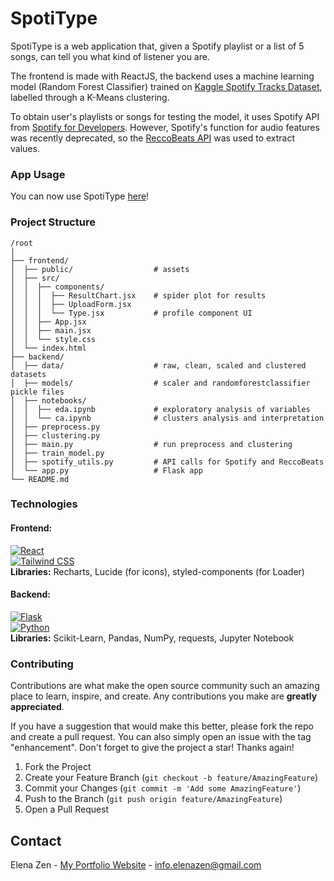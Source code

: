 # SpotiType

SpotiType is a web application that, given a Spotify playlist or a list of 5 songs, can tell you what kind of listener you are.

The frontend is made with ReactJS, the backend uses a machine learning model (Random Forest Classifier) trained on [Kaggle Spotify Tracks Dataset](https://www.kaggle.com/datasets/maharshipandya/-spotify-tracks-dataset), labelled through a K-Means clustering.  
  
To obtain user's playlists or songs for testing the model, it uses Spotify API from [Spotify for Developers](https://developer.spotify.com/).
However, Spotify's function for audio features was recently deprecated, so the [ReccoBeats API](https://reccobeats.com/docs/apis/reccobeats-api) was used to extract values.


### App Usage
You can now use SpotiType [here](https://spotitype.vercel.app)!


### Project Structure
```
/root  
│  
├── frontend/  
│  ├── public/                  # assets  
│  ├── src/  
│  │  ├── components/  
│  │  │  ├── ResultChart.jsx    # spider plot for results  
│  │  │  ├── UploadForm.jsx  
│  │  │  └── Type.jsx           # profile component UI  
│  │  ├── App.jsx  
│  │  ├── main.jsx  
│  │  └── style.css  
│  └── index.html  
├── backend/  
│  ├── data/                    # raw, clean, scaled and clustered datasets  
│  ├── models/                  # scaler and randomforestclassifier pickle files  
│  ├── notebooks/  
│  │  ├── eda.ipynb             # exploratory analysis of variables  
│  │  └── ca.ipynb              # clusters analysis and interpretation  
│  ├── preprocess.py    
│  ├── clustering.py  
│  ├── main.py                  # run preprocess and clustering  
│  ├── train_model.py  
│  ├── spotify_utils.py         # API calls for Spotify and ReccoBeats  
│  └── app.py                   # Flask app  
└── README.md  
```


### Technologies

#### Frontend:  
[![React](https://img.shields.io/badge/React-20232A?style=flat&logo=react&logoColor=61DAFB)](https://reactjs.org/)  
[![Tailwind CSS](https://img.shields.io/badge/Tailwind%20CSS-06B6D4?style=flat&logo=tailwind-css&logoColor=white)](https://tailwindcss.com/)  
**Libraries:** Recharts, Lucide (for icons), styled-components (for Loader)

#### Backend:  
[![Flask](https://img.shields.io/badge/Flask-000000?style=flat&logo=flask&logoColor=white)](https://flask.palletsprojects.com/)  
[![Python](https://img.shields.io/badge/Python-3776AB?style=flat&logo=python&logoColor=white)](https://www.python.org/)  
**Libraries:** Scikit-Learn, Pandas, NumPy, requests, Jupyter Notebook



### Contributing

Contributions are what make the open source community such an amazing place to learn, inspire, and create. Any contributions you make are **greatly appreciated**.

If you have a suggestion that would make this better, please fork the repo and create a pull request. You can also simply open an issue with the tag "enhancement".
Don't forget to give the project a star! Thanks again!

1. Fork the Project
2. Create your Feature Branch (`git checkout -b feature/AmazingFeature`)
3. Commit your Changes (`git commit -m 'Add some AmazingFeature'`)
4. Push to the Branch (`git push origin feature/AmazingFeature`)
5. Open a Pull Request


## Contact

Elena Zen - [My Portfolio Website](https://elenazen.it) - info.elenazen@gmail.com